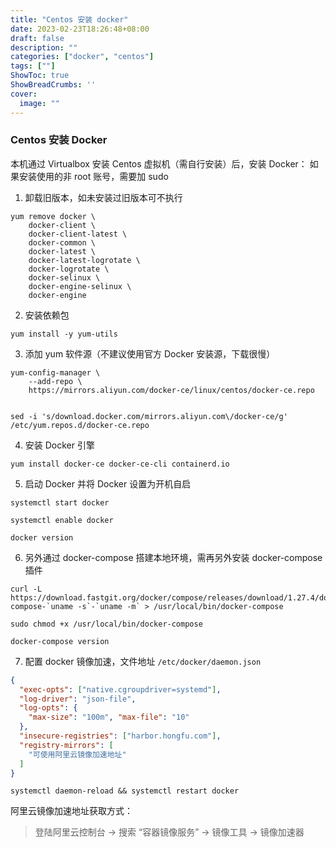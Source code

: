 ```yaml
---
title: "Centos 安装 docker"
date: 2023-02-23T18:26:48+08:00
draft: false
description: ""
categories: ["docker", "centos"]
tags: [""]
ShowToc: true
ShowBreadCrumbs: ''
cover:
  image: ""
---
```


### Centos 安装 Docker
本机通过 Virtualbox 安装 Centos 虚拟机（需自行安装）后，安装 Docker：
如果安装使用的非 root 账号，需要加 sudo
1. 卸载旧版本，如未安装过旧版本可不执行
```shell
yum remove docker \
    docker-client \
    docker-client-latest \
    docker-common \
    docker-latest \
    docker-latest-logrotate \
    docker-logrotate \
    docker-selinux \
    docker-engine-selinux \
    docker-engine
```
2. 安装依赖包
```shell
yum install -y yum-utils
```
3. 添加 yum 软件源（不建议使用官方 Docker 安装源，下载很慢）
```shell
yum-config-manager \
    --add-repo \
    https://mirrors.aliyun.com/docker-ce/linux/centos/docker-ce.repo
    
    
sed -i 's/download.docker.com/mirrors.aliyun.com\/docker-ce/g' /etc/yum.repos.d/docker-ce.repo
```
4. 安装 Docker 引擎
```shell
yum install docker-ce docker-ce-cli containerd.io
```
5. 启动 Docker 并将 Docker 设置为开机自启
```shell
systemctl start docker

systemctl enable docker

docker version
```
6. 另外通过 docker-compose 搭建本地环境，需再另外安装 docker-compose 插件
```shell
curl -L https://download.fastgit.org/docker/compose/releases/download/1.27.4/docker-compose-`uname -s`-`uname -m` > /usr/local/bin/docker-compose

sudo chmod +x /usr/local/bin/docker-compose

docker-compose version
```
7. 配置 docker 镜像加速，文件地址 `/etc/docker/daemon.json`
```json
{
  "exec-opts": ["native.cgroupdriver=systemd"],
  "log-driver": "json-file",
  "log-opts": {
    "max-size": "100m", "max-file": "10"
  },
  "insecure-registries": ["harbor.hongfu.com"],
  "registry-mirrors": [
    "可使用阿里云镜像加速地址"
  ]
}
```
```shell
systemctl daemon-reload && systemctl restart docker
```
阿里云镜像加速地址获取方式：
> 登陆阿里云控制台 -> 搜索 “容器镜像服务” -> 镜像工具 -> 镜像加速器